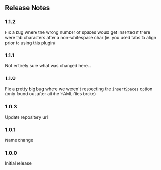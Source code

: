 ## Release Notes

### 1.1.2

Fix a bug where the wrong number of spaces would get inserted if there were tab characters after a non-whitespace char (ie. you used tabs to align prior to using this plugin)

### 1.1.1

Not entirely sure what was changed here...

### 1.1.0

Fix a pretty big bug where we weren't respecting the `insertSpaces` option (only found out after all the YAML files broke)

### 1.0.3

Update repository url

### 1.0.1

Name change

### 1.0.0

Initial release
